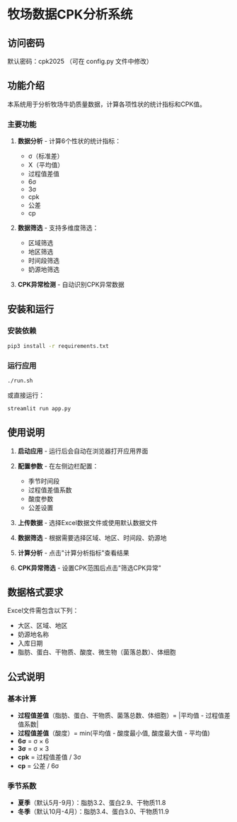 # 牧场数据CPK分析系统

## 访问密码
默认密码：cpk2025
（可在 config.py 文件中修改）

## 功能介绍
本系统用于分析牧场牛奶质量数据，计算各项性状的统计指标和CPK值。

### 主要功能
1. **数据分析** - 计算6个性状的统计指标：
   - σ（标准差）
   - X（平均值）
   - 过程值差值
   - 6σ
   - 3σ
   - cpk
   - 公差
   - cp

2. **数据筛选** - 支持多维度筛选：
   - 区域筛选
   - 地区筛选
   - 时间段筛选
   - 奶源地筛选

3. **CPK异常检测** - 自动识别CPK异常数据

## 安装和运行

### 安装依赖
```bash
pip3 install -r requirements.txt
```

### 运行应用
```bash
./run.sh
```

或直接运行：
```bash
streamlit run app.py
```

## 使用说明

1. **启动应用** - 运行后会自动在浏览器打开应用界面

2. **配置参数** - 在左侧边栏配置：
   - 季节时间段
   - 过程值差值系数
   - 酸度参数
   - 公差设置

3. **上传数据** - 选择Excel数据文件或使用默认数据文件

4. **数据筛选** - 根据需要选择区域、地区、时间段、奶源地

5. **计算分析** - 点击"计算分析指标"查看结果

6. **CPK异常筛选** - 设置CPK范围后点击"筛选CPK异常"

## 数据格式要求
Excel文件需包含以下列：
- 大区、区域、地区
- 奶源地名称
- 入库日期
- 脂肪、蛋白、干物质、酸度、微生物（菌落总数）、体细胞

## 公式说明

### 基本计算
- **过程值差值**（脂肪、蛋白、干物质、菌落总数、体细胞）= |平均值 - 过程值差值系数|
- **过程值差值**（酸度）= min(平均值 - 酸度最小值, 酸度最大值 - 平均值)
- **6σ** = σ × 6
- **3σ** = σ × 3
- **cpk** = 过程值差值 / 3σ
- **cp** = 公差 / 6σ

### 季节系数
- **夏季**（默认5月-9月）：脂肪3.2、蛋白2.9、干物质11.8
- **冬季**（默认10月-4月）：脂肪3.4、蛋白3.0、干物质11.9